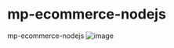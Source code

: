 # mp-ecommerce-nodejs
mp-ecommerce-nodejs
![image](https://github.com/valcoellar/mp-ecommerce-nodejs/assets/95990363/5ff7ff56-c806-42d1-a7db-76fffe12f4ca)
